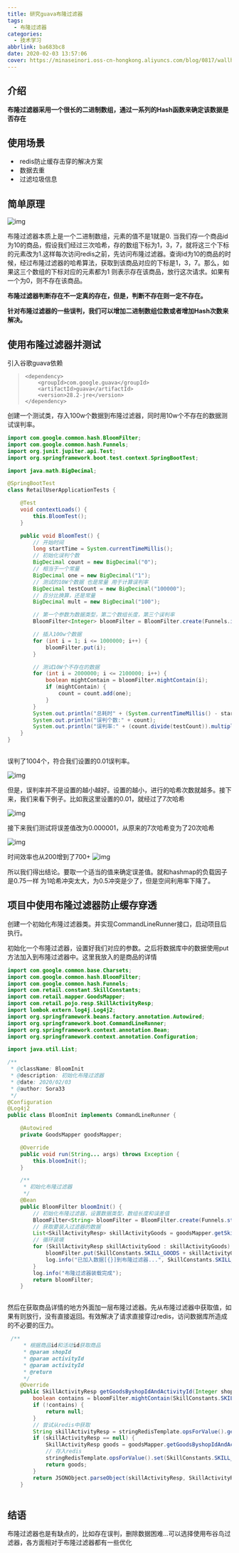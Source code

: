 ```yaml
---
title: 研究guava布隆过滤器
tags:
  - 布隆过滤器
categories:
  - 技术学习
abbrlink: ba683bc8
date: 2020-02-03 13:57:06
cover: https://minaseinori.oss-cn-hongkong.aliyuncs.com/blog/0817/wallhaven-76rkme_1920x1080.png
---
```


## 介绍

​    **布隆过滤器采用一个很长的二进制数组，通过一系列的Hash函数来确定该数据是否存在**

## **使用场景**

- ​    redis防止缓存击穿的解决方案
- ​    数据去重
- ​    过滤垃圾信息

## 简单原理

![img](https://minaseinori.oss-cn-hongkong.aliyuncs.com/%E6%95%99%E5%AD%A6%E7%9B%AE%E5%BD%95/202305011449662.png)![点击并拖拽以移动](data:image/gif;base64,R0lGODlhAQABAPABAP///wAAACH5BAEKAAAALAAAAAABAAEAAAICRAEAOw==)

布隆过滤器本质上是一个二进制数组，元素的值不是1就是0. 当我们存一个商品id为10的商品，假设我们经过三次哈希，存的数组下标为1，3，7，就将这三个下标的元素改为1.这样每次访问redis之前，先访问布隆过滤器。查询id为10的商品的时候，经过布隆过滤器的哈希算法，获取到该商品对应的下标是1，3，7。那么，如果这三个数组的下标对应的元素都为1 则表示存在该商品，放行这次请求。如果有一个为0，则不存在该商品。

**布隆过滤器判断存在不一定真的存在，但是，判断不存在则一定不存在。**

**针对布隆过滤器的一些误判，我们可以增加二进制数组位数或者增加Hash次数来解决。**

## **使用布隆过滤器并测试**

引入谷歌guava依赖

> ```
> <dependency>
>     <groupId>com.google.guava</groupId>
>     <artifactId>guava</artifactId>
>     <version>28.2-jre</version>
> </dependency>
> ```

 创建一个测试类，存入100w个数据到布隆过滤器，同时用10w个不存在的数据测试误判率。

```java
import com.google.common.hash.BloomFilter;
import com.google.common.hash.Funnels;
import org.junit.jupiter.api.Test;
import org.springframework.boot.test.context.SpringBootTest;

import java.math.BigDecimal;

@SpringBootTest
class RetailUserApplicationTests {

    @Test
    void contextLoads() {
        this.BloomTest();
    }

    public void BloomTest() {
        // 开始时间
        long startTime = System.currentTimeMillis();
        // 初始化误判个数
        BigDecimal count = new BigDecimal("0");
        // 相当于一个常量
        BigDecimal one = new BigDecimal("1");
        // 测试的10W个数据 也是常量 用于计算误判率
        BigDecimal testCount = new BigDecimal("100000");
        // 百分比换算，还是常量
        BigDecimal mult = new BigDecimal("100");

        // 第一个参数为数据类型，第二个数组长度，第三个误判率
        BloomFilter<Integer> bloomFilter = BloomFilter.create(Funnels.integerFunnel(), 1000000L, 0.01);

        // 插入100w个数据
        for (int i = 1; i <= 1000000; i++) {
            bloomFilter.put(i);
        }

        // 测试10W个不存在的数据
        for (int i = 2000000; i <= 2100000; i++) {
            boolean mightContain = bloomFilter.mightContain(i);
            if (mightContain) {
                count = count.add(one);
            }
        }
        System.out.println("总耗时" + (System.currentTimeMillis() - startTime) + "MS");
        System.out.println("误判个数:" + count);
        System.out.println("误判率:" + (count.divide(testCount)).multiply(mult) + "%");
    }
}
```

![点击并拖拽以移动](data:image/gif;base64,R0lGODlhAQABAPABAP///wAAACH5BAEKAAAALAAAAAABAAEAAAICRAEAOw==)

 误判了1004个，符合我们设置的0.01误判率。

![img](https://minaseinori.oss-cn-hongkong.aliyuncs.com/%E6%95%99%E5%AD%A6%E7%9B%AE%E5%BD%95/202305011450440.png)![点击并拖拽以移动](data:image/gif;base64,R0lGODlhAQABAPABAP///wAAACH5BAEKAAAALAAAAAABAAEAAAICRAEAOw==)

但是，误判率并不是设置的越小越好。设置的越小，进行的哈希次数就越多。接下来，我们来看下例子。比如我这里设置的0.01，就经过了7次哈希 

![img](https://minaseinori.oss-cn-hongkong.aliyuncs.com/%E6%95%99%E5%AD%A6%E7%9B%AE%E5%BD%95/202305011449763.png)![点击并拖拽以移动](data:image/gif;base64,R0lGODlhAQABAPABAP///wAAACH5BAEKAAAALAAAAAABAAEAAAICRAEAOw==)

 接下来我们测试将误差值改为0.000001，从原来的7次哈希变为了20次哈希

![img](https://minaseinori.oss-cn-hongkong.aliyuncs.com/%E6%95%99%E5%AD%A6%E7%9B%AE%E5%BD%95/202305011449957.png)![点击并拖拽以移动](data:image/gif;base64,R0lGODlhAQABAPABAP///wAAACH5BAEKAAAALAAAAAABAAEAAAICRAEAOw==)

时间效率也从200增到了700+
 ![img](https://minaseinori.oss-cn-hongkong.aliyuncs.com/%E6%95%99%E5%AD%A6%E7%9B%AE%E5%BD%95/202305011449818.png)![点击并拖拽以移动](data:image/gif;base64,R0lGODlhAQABAPABAP///wAAACH5BAEKAAAALAAAAAABAAEAAAICRAEAOw==)​

 所以我们得出结论。要取一个适当的值来确定误差值。就和hashmap的负载因子是0.75一样 为1哈希冲突太大，为0.5冲突是少了，但是空间利用率下降了。

## 项目中使用布隆过滤器防止缓存穿透

创建一个初始化布隆过滤器类。并实现CommandLineRunner接口，启动项目后执行。

初始化一个布隆过滤器，设置好我们对应的参数。之后将数据库中的数据使用put方法加入到布隆过滤器中。这里我放入的是商品的详情

```java
import com.google.common.base.Charsets;
import com.google.common.hash.BloomFilter;
import com.google.common.hash.Funnels;
import com.retail.constant.SkillConstants;
import com.retail.mapper.GoodsMapper;
import com.retail.pojo.resp.SkillActivityResp;
import lombok.extern.log4j.Log4j2;
import org.springframework.beans.factory.annotation.Autowired;
import org.springframework.boot.CommandLineRunner;
import org.springframework.context.annotation.Bean;
import org.springframework.context.annotation.Configuration;

import java.util.List;

/**
 * @className: BloomInit
 * @description: 初始化布隆过滤器
 * @date: 2020/02/03
 * @author: Sora33
 */
@Configuration
@Log4j2
public class BloomInit implements CommandLineRunner {

    @Autowired
    private GoodsMapper goodsMapper;

    @Override
    public void run(String... args) throws Exception {
        this.bloomInit();
    }

    /**
     * 初始化布隆过滤器
     */
    @Bean
    public BloomFilter bloomInit() {
        // 初始化布隆过滤器，设置数据类型，数组长度和误差值
        BloomFilter<String> bloomFilter = BloomFilter.create(Funnels.stringFunnel(Charsets.UTF_8), 1000000L, 0.01);
        // 获取要装入过滤器的数据
        List<SkillActivityResp> skillActivityGoods = goodsMapper.getSkillActivityGoods();
        // 循环装填
        for (SkillActivityResp skillActivityGood : skillActivityGoods) {
            bloomFilter.put(SkillConstants.SKILL_GOODS + skillActivityGood.getShopId() + "_" + skillActivityGood.getActivityId());
            log.info("已加入数据[{}]到布隆过滤器...", SkillConstants.SKILL_GOODS + skillActivityGood.getShopId() + "_" + skillActivityGood.getActivityId());
        }
        log.info("布隆过滤器装载完成");
        return bloomFilter;
    }
```

![点击并拖拽以移动](data:image/gif;base64,R0lGODlhAQABAPABAP///wAAACH5BAEKAAAALAAAAAABAAEAAAICRAEAOw==)

然后在获取商品详情的地方外面加一层布隆过滤器。先从布隆过滤器中获取值，如果有则放行，没有直接返回。有效解决了请求直接穿过redis，访问数据库所造成的不必要的压力。

```java
 /**
     * 根据商品id和活动id获取商品
     * @param shopId
     * @param activityId
     * @param activityId
     * @return
     */
    @Override
    public SkillActivityResp getGoodsByshopIdAndActivityId(Integer shopId, Integer activityId) {
        boolean contains = bloomFilter.mightContain(SkillConstants.SKILL_GOODS + shopId + "_" + activityId);
        if (!contains) {
            return null;
        }
        // 尝试从redis中获取
        String skillActivityResp = stringRedisTemplate.opsForValue().get(SkillConstants.SKILL_GOODS + shopId + "_" + activityId);
        if (skillActivityResp == null) {
            SkillActivityResp goods = goodsMapper.getGoodsByshopIdAndActivityId(shopId,activityId);
            // 存入redis
            stringRedisTemplate.opsForValue().set(SkillConstants.SKILL_GOODS + shopId + "_" + activityId, JSONObject.toJSONString(goods),24, TimeUnit.HOURS);
            return goods;
        }
        return JSONObject.parseObject(skillActivityResp, SkillActivityResp.class);
    }
```

![点击并拖拽以移动](data:image/gif;base64,R0lGODlhAQABAPABAP///wAAACH5BAEKAAAALAAAAAABAAEAAAICRAEAOw==)

## 结语

布隆过滤器也是有缺点的，比如存在误判，删除数据困难...可以选择使用布谷鸟过滤器，各方面相对于布隆过滤器都有一些优化

